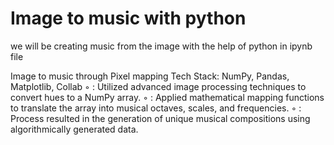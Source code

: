 # Image to music with python
 we will be creating music from the image with the help of python in ipynb file
 
Image to music through Pixel mapping
Tech Stack: NumPy, Pandas, Matplotlib, Collab
◦ : Utilized advanced image processing techniques to convert hues to a NumPy array.
◦ : Applied mathematical mapping functions to translate the array into musical octaves, scales, and frequencies.
◦ : Process resulted in the generation of unique musical compositions using algorithmically generated data.
